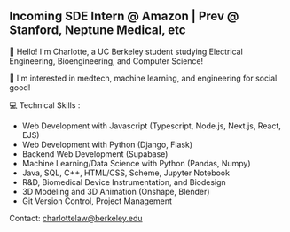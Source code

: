 ## Incoming SDE Intern @ Amazon | Prev @ Stanford, Neptune Medical, etc

👋 Hello! I'm Charlotte, a UC Berkeley student studying Electrical Engineering, Bioengineering, and Computer Science! 

🌱 I'm interested in medtech, machine learning, and engineering for social good! 

💻 Technical Skills :  
- Web Development with Javascript (Typescript, Node.js, Next.js, React, EJS)
- Web Development with Python (Django, Flask)
- Backend Web Development (Supabase)
- Machine Learning/Data Science with Python (Pandas, Numpy)
- Java, SQL, C++, HTML/CSS, Scheme, Jupyter Notebook
- R&D, Biomedical Device Instrumentation, and Biodesign
- 3D Modeling and 3D Animation (Onshape, Blender)
- Git Version Control, Project Management

Contact: charlottelaw@berkeley.edu  

